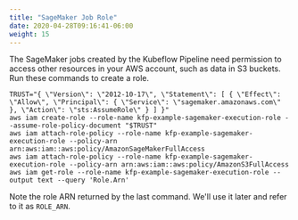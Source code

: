 ```yaml
---
title: "SageMaker Job Role"
date: 2020-04-28T09:16:41-06:00
weight: 15
---
```


The SageMaker jobs created by the Kubeflow Pipeline need permission to access other resources in your AWS account, such as data in S3 buckets.  Run these commands to create a role.

    TRUST="{ \"Version\": \"2012-10-17\", \"Statement\": [ { \"Effect\": \"Allow\", \"Principal\": { \"Service\": \"sagemaker.amazonaws.com\" }, \"Action\": \"sts:AssumeRole\" } ] }"
    aws iam create-role --role-name kfp-example-sagemaker-execution-role --assume-role-policy-document "$TRUST"
    aws iam attach-role-policy --role-name kfp-example-sagemaker-execution-role --policy-arn arn:aws:iam::aws:policy/AmazonSageMakerFullAccess
    aws iam attach-role-policy --role-name kfp-example-sagemaker-execution-role --policy-arn arn:aws:iam::aws:policy/AmazonS3FullAccess
    aws iam get-role --role-name kfp-example-sagemaker-execution-role --output text --query 'Role.Arn'

Note the role ARN returned by the last command.  We'll use it later and refer to it as `ROLE_ARN`.
